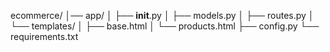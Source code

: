 ecommerce/
│── app/
│   ├── __init__.py
│   ├── models.py
│   ├── routes.py
│   └── templates/
│       ├── base.html
│       └── products.html
├── config.py
└── requirements.txt
